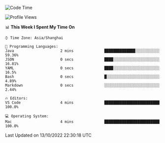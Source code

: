 <!--START_SECTION:waka-->
![Code Time](http://img.shields.io/badge/Code%20Time-451%20hrs%2039%20mins-blue)

![Profile Views](http://img.shields.io/badge/Profile%20Views-0-blue)

📊 **This Week I Spent My Time On** 

```text
⌚︎ Time Zone: Asia/Shanghai

💬 Programming Languages: 
Java                     2 mins              ██████████████░░░░░░░░░░░   59.36% 
JSON                     0 secs              ████░░░░░░░░░░░░░░░░░░░░░   16.81% 
YAML                     0 secs              ████░░░░░░░░░░░░░░░░░░░░░   16.5% 
Bash                     0 secs              █░░░░░░░░░░░░░░░░░░░░░░░░   4.89% 
Markdown                 0 secs              ░░░░░░░░░░░░░░░░░░░░░░░░░   2.44%

🔥 Editors: 
VS Code                  4 mins              █████████████████████████   100.0%

💻 Operating System: 
Mac                      4 mins              █████████████████████████   100.0%

```


 Last Updated on 13/10/2022 22:30:18 UTC
<!--END_SECTION:waka-->